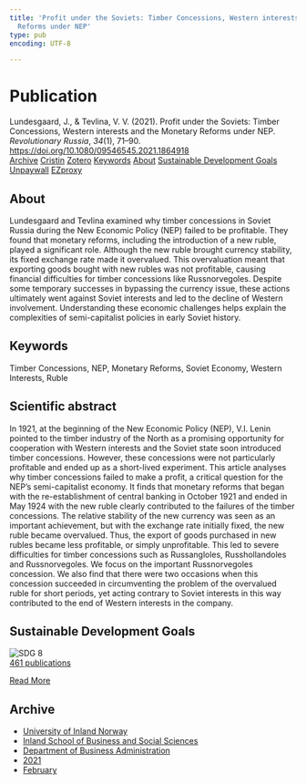 ```yaml
---
title: 'Profit under the Soviets: Timber Concessions, Western interests and the Monetary
  Reforms under NEP'
type: pub
encoding: UTF-8

---
```

<h1>Publication</h1>
<article id="csl-bib-container-ESHC7CWJ" class="csl-bib-container">
  <div class="csl-bib-body"> <div class="csl-entry">Lundesgaard, J., &#38; Tevlina, V. V. (2021). Profit under the Soviets: Timber Concessions, Western interests and the Monetary Reforms under NEP. <i>Revolutionary Russia</i>, <i>34</i>(1), 71–90. <a href="https://doi.org/10.1080/09546545.2021.1864918">https://doi.org/10.1080/09546545.2021.1864918</a></div> </div>
  <div class="csl-bib-buttons">
    <a href="#taxonomy-article-ESHC7CWJ" alt="archive" class="csl-bib-button">Archive</a>
    <a href="https://app.cristin.no/results/show.jsf?id=1890543" alt="Cristin" class="csl-bib-button">Cristin</a>
    <a href="http://zotero.org/groups/5881554/items/ESHC7CWJ" alt="Zotero" class="csl-bib-button">Zotero</a>
    <a href="#keywords-article-ESHC7CWJ" alt="keywords" class="csl-bib-button">Keywords</a>
    <a href="#about-article-ESHC7CWJ" alt="about_pub" class="csl-bib-button">About</a>
    <a href="#sdg-article-ESHC7CWJ" alt="sdg" class="csl-bib-button">Sustainable Development Goals</a>
    <a href="https://www.tandfonline.com/doi/pdf/10.1080/09546545.2021.1864918?needAccess=true" alt="Unpaywall" class="csl-bib-button">Unpaywall</a>
    <a href="https://www.tandfonline.com/doi/pdf/10.1080/09546545.2021.1864918?needAccess=true" alt="EZproxy" class="csl-bib-button">EZproxy</a>
  </div>
  <div id="csl-bib-meta-container-ESHC7CWJ"></div>
</article>
<div id="csl-bib-meta-ESHC7CWJ" class="csl-bib-meta">
  <article id="about-article-ESHC7CWJ" class="about_pub-article">
    <h1>About</h1>
    Lundesgaard and Tevlina examined why timber concessions in Soviet Russia during the New Economic Policy (NEP) failed to be profitable. They found that monetary reforms, including the introduction of a new ruble, played a significant role. Although the new ruble brought currency stability, its fixed exchange rate made it overvalued. This overvaluation meant that exporting goods bought with new rubles was not profitable, causing financial difficulties for timber concessions like Russnorvegoles. Despite some temporary successes in bypassing the currency issue, these actions ultimately went against Soviet interests and led to the decline of Western involvement. Understanding these economic challenges helps explain the complexities of semi-capitalist policies in early Soviet history.
  </article>
  <article id="keywords-article-ESHC7CWJ" class="keywords-article">
    <h1>Keywords</h1>
    Timber Concessions, NEP, Monetary Reforms, Soviet Economy, Western Interests, Ruble
  </article>
  <article id="abstract-article-ESHC7CWJ" class="abstract-article">
    <h1>Scientific abstract</h1>
    In 1921, at the beginning of the New Economic Policy (NEP), V.I. Lenin pointed to the timber industry of the North as a promising opportunity for cooperation with Western interests and the Soviet state soon introduced timber concessions. However, these concessions were not particularly profitable and ended up as a short-lived experiment. This article analyses why timber concessions failed to make a profit, a critical question for the NEP’s semi-capitalist economy. It finds that monetary reforms that began with the re-establishment of central banking in October 1921 and ended in May 1924 with the new ruble clearly contributed to the failures of the timber concessions. The relative stability of the new currency was seen as an important achievement, but with the exchange rate initially fixed, the new ruble became overvalued. Thus, the export of goods purchased in new rubles became less profitable, or simply unprofitable. This led to severe difficulties for timber concessions such as Russangloles, Russhollandoles and Russnorvegoles. We focus on the important Russnorvegoles concession. We also find that there were two occasions when this concession succeeded in circumventing the problem of the overvalued ruble for short periods, yet acting contrary to Soviet interests in this way contributed to the end of Western interests in the company.
  </article>
  <article id="sdg-article-ESHC7CWJ" class="sdg-article">
    <h1>Sustainable Development Goals</h1>
    <div class="sdg-container"><div id="sdg8" class="sdg">
        <img src="{{< params subfolder >}}images/sdg/sdg08_en.png" class="image" alt="SDG 8">
        <div class="sdg-overlay">
          <a href="/en/archive/?key=?sdg=8#archive" class="sdg-publication-count"><span>461</span> publications</a>
          <p><a href="https://sdgs.un.org/goals/goal8" class="sdg-read-more">Read More</a></p>
        </div>
      </div></div>
  </article>
  <article id="taxonomy-article-ESHC7CWJ" class="taxonomy-article">
    <h1>Archive</h1>
    <ul>
      <li>
        <a href="/en/archive/?key=3DCRN523">University of Inland Norway</a>
      </li>
      <li>
        <a href="/en/archive/?key=DU8Q9LN9">Inland School of Business and Social Sciences</a>
      </li>
      <li>
        <a href="/en/archive/?key=3IQA89I8">Department of Business Administration</a>
      </li>
      <li>
        <a href="/en/archive/?key=39DV3H9E">2021</a>
      </li>
      <li>
        <a href="/en/archive/?key=EN86VFDW">February</a>
      </li>
    </ul>
  </article>
</div>
